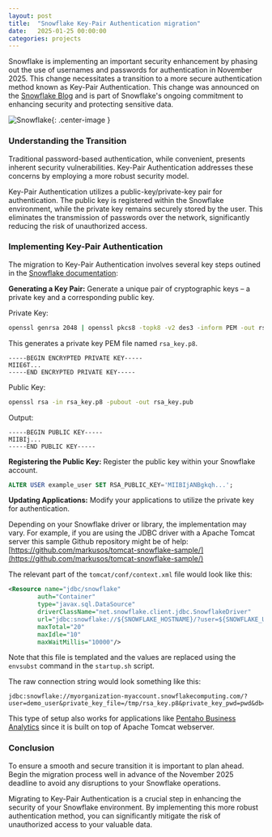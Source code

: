 ```yaml
---
layout: post
title:  "Snowflake Key-Pair Authentication migration"
date:   2025-01-25 00:00:00
categories: projects
---
```


Snowflake is implementing an important security enhancement by phasing out the use of usernames and passwords for authentication in November 2025. This change necessitates a transition to a more secure authentication method known as Key-Pair Authentication. This change was announced on the [Snowflake Blog](https://www.snowflake.com/en/blog/blocking-single-factor-password-authentification/) and is part of Snowflake's ongoing commitment to enhancing security and protecting sensitive data.

![Snowflake]({{site.url}}/assets/snowflake_security.png){: .center-image }

### Understanding the Transition

Traditional password-based authentication, while convenient, presents inherent security vulnerabilities. Key-Pair Authentication addresses these concerns by employing a more robust security model.

Key-Pair Authentication utilizes a public-key/private-key pair for authentication. The public key is registered within the Snowflake environment, while the private key remains securely stored by the user. This eliminates the transmission of passwords over the network, significantly reducing the risk of unauthorized access.

### Implementing Key-Pair Authentication

The migration to Key-Pair Authentication involves several key steps outined in the [Snowflake documentation](https://docs.snowflake.com/en/user-guide/key-pair-auth):

**Generating a Key Pair:** Generate a unique pair of cryptographic keys – a private key and a corresponding public key.

Private Key:

```bash
openssl genrsa 2048 | openssl pkcs8 -topk8 -v2 des3 -inform PEM -out rsa_key.p8
```

This generates a private key PEM file named `rsa_key.p8`. 

```
-----BEGIN ENCRYPTED PRIVATE KEY-----
MIIE6T...
-----END ENCRYPTED PRIVATE KEY-----
```

Public Key:

```bash
openssl rsa -in rsa_key.p8 -pubout -out rsa_key.pub
```

Output:
```
-----BEGIN PUBLIC KEY-----
MIIBIj...
-----END PUBLIC KEY-----
```

**Registering the Public Key:** Register the public key within your Snowflake account.

```sql
ALTER USER example_user SET RSA_PUBLIC_KEY='MIIBIjANBgkqh...';
```

**Updating Applications:** Modify your applications to utilize the private key for authentication.

Depending on your Snowflake driver or library, the implementation may vary. For example, if you are using the JDBC driver with a Apache Tomcat server this sample Github repository might be of help: [https://github.com/markusos/tomcat-snowflake-sample/](https://github.com/markusos/tomcat-snowflake-sample/)

The relevant part of the `tomcat/conf/context.xml` file would look like this:

```xml
<Resource name="jdbc/snowflake"
        auth="Container"
        type="javax.sql.DataSource"
        driverClassName="net.snowflake.client.jdbc.SnowflakeDriver"
        url="jdbc:snowflake://${SNOWFLAKE_HOSTNAME}/?user=${SNOWFLAKE_USER}&amp;private_key_file=/tmp/rsa_key.p8&amp;private_key_pwd=${SNOWFLAKE_RSA_KEY_PASSWORD}&amp;db=${SNOWFLAKE_DATABASE}&amp;schema=${SNOWFLAKE_SCHEMA}&amp;warehouse=${SNOWFLAKE_WAREHOUSE}"
        maxTotal="20"
        maxIdle="10"
        maxWaitMillis="10000"/>
```

Note that this file is templated and the values are replaced using the `envsubst` command in the `startup.sh` script.

The raw connection string would look something like this:

```
jdbc:snowflake://myorganization-myaccount.snowflakecomputing.com/?user=demo_user&private_key_file=/tmp/rsa_key.p8&private_key_pwd=pwd&db=demo&schema=test&warehouse=demo_wh
```

This type of setup also works for applications like [Pentaho Business Analytics](https://pentaho.com/products/pentaho-business-analytics/) since it is built on top of Apache Tomcat webserver.

### Conclusion

To ensure a smooth and secure transition it is important to plan ahead. Begin the migration process well in advance of the November 2025 deadline to avoid any disruptions to your Snowflake operations. 

Migrating to Key-Pair Authentication is a crucial step in enhancing the security of your Snowflake environment. By implementing this more robust authentication method, you can significantly mitigate the risk of unauthorized access to your valuable data. 